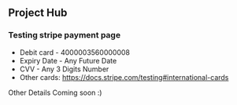 ## Project Hub

### Testing stripe payment page<br/>
- Debit card - 4000003560000008 <br/>
- Expiry Date - Any Future Date <br/>
- CVV - Any 3 Digits Number <br/>
- Other cards: https://docs.stripe.com/testing#international-cards

Other Details Coming soon :)